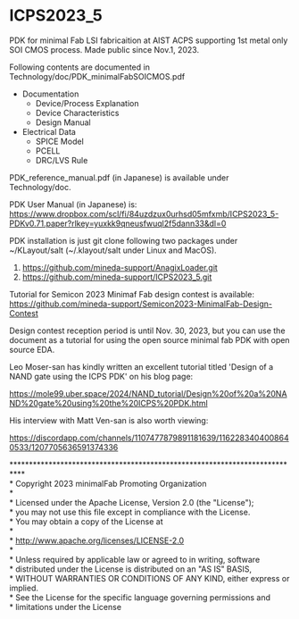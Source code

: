 # ICPS2023_5

PDK for minimal Fab LSI fabricaition at AIST ACPS supporting 1st metal only
SOI CMOS process. Made public since Nov.1, 2023.

Following contents are documented in Technology/doc/PDK_minimalFabSOICMOS.pdf

- Documentation
    * Device/Process Explanation
    * Device Characteristics
    * Design Manual
- Electrical Data
    * SPICE Model 
    * PCELL 
    * DRC/LVS Rule
 
PDK_reference_manual.pdf (in Japanese) is available under Technology/doc.

PDK User Manual (in Japanese) is: 
https://www.dropbox.com/scl/fi/84uzdzux0urhsd05mfxmb/ICPS2023_5-PDKv0.71.paper?rlkey=yuxkk9qneusfwuql2f5dann33&dl=0

PDK installation is just git clone following two packages 
under \~/KLayout/salt (\~/.klayout/salt under Linux and MacOS).
1. https://github.com/mineda-support/AnagixLoader.git
2. https://github.com/mineda-support/ICPS2023_5.git

Tutorial for Semicon 2023 Minimaf Fab design contest is available:
https://github.com/mineda-support/Semicon2023-MinimalFab-Design-Contest

Design contest reception period is until Nov. 30, 2023, but you can use 
the document as a tutorial for using the open source minimal fab PDK with open source EDA.

Leo Moser-san has kindly written an excellent tutorial titled 'Design of a NAND gate using the ICPS PDK' on his blog page:

https://mole99.uber.space/2024/NAND_tutorial/Design%20of%20a%20NAND%20gate%20using%20the%20ICPS%20PDK.html

His interview with Matt Ven-san is also worth viewing:

https://discordapp.com/channels/1107477879891181639/1162283404008640533/1207705636591374336

\***************************************************************************<br>
\* Copyright 2023 minimalFab Promoting Organization<br>
\*<br>
\* Licensed under the Apache License, Version 2.0 (the "License");<br>
\* you may not use this file except in compliance with the License.<br>
\* You may obtain a copy of the License at<br>
\*<br>
\*      http://www.apache.org/licenses/LICENSE-2.0<br>
\*<br>
\* Unless required by applicable law or agreed to in writing, software<br>
\* distributed under the License is distributed on an "AS IS" BASIS,<br>
\* WITHOUT WARRANTIES OR CONDITIONS OF ANY KIND, either express or implied.<br>
\* See the License for the specific language governing permissions and<br>
\* limitations under the License<br>
